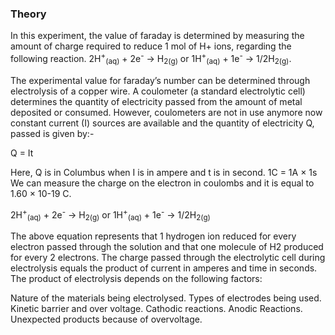 ### Theory
In this experiment, the value of faraday is determined by measuring the amount of charge required to reduce 1 mol of H+ ions, regarding the following reaction.
2H<sup>+</sup><sub>(aq)</sub>  + 2e<sup>-</sup>  → H<sub>2(g)</sub>  or  1H<sup>+</sup><sub>(aq)</sub>  + 1e<sup>-</sup> → 1/2H<sub>2(g)</sub>.

The experimental value for faraday’s number can be determined through electrolysis of a copper wire. A coulometer (a standard electrolytic cell) determines the quantity of electricity passed from the amount of metal deposited or consumed. However, coulometers are not in use anymore now constant current (I) sources are available and the quantity of electricity Q, passed is given by:-

Q = It

Here, Q is in Columbus when I is in ampere and t is in second.
1C = 1A × 1s
We can measure the charge on the electron in coulombs and it is equal to 1.60 × 10-19 C.

2H<sup>+</sup><sub>(aq)</sub>  + 2e<sup>-</sup>  → H<sub>2(g)</sub>  or  1H<sup>+</sup><sub>(aq)</sub>  + 1e<sup>-</sup> → 1/2H<sub>2(g)</sub>


The above equation represents that 1 hydrogen ion reduced for every electron passed through the solution and that one molecule of H2 produced for every 2 electrons. The charge passed through the electrolytic cell during electrolysis equals the product of current in amperes and time in seconds. The product of electrolysis depends on the following factors:

Nature of the materials being electrolysed.
Types of electrodes being used.
Kinetic barrier and over voltage.
Cathodic reactions.
Anodic Reactions.
Unexpected products because of overvoltage.
